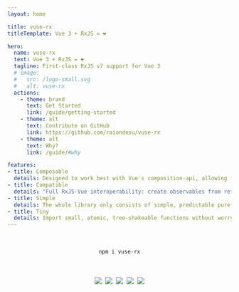 ```yaml
---
layout: home

title: vuse-rx
titleTemplate: Vue 3 + RxJS = ❤

hero:
  name: vuse-rx
  text: Vue 3 + RxJS = ❤
  tagline: First-class RxJS v7 support for Vue 3
  # image:
  #   src: /logo-small.svg
  #   alt: vuse-rx
  actions:
    - theme: brand
      text: Get Started
      link: /guide/getting-started
    - theme: alt
      text: Contribute on GitHub
      link: https://github.com/raiondesu/vuse-rx
    - theme: alt
      text: Why?
      link: /guide/#why

features:
- title: Composable
  details: Designed to work best with Vue's composition-api, allowing full integration into the Vue ecosystem!
- title: Compatible
  details: "Full RxJS-Vue interoperability: create observables from refs, refs from observables, promises, generators!"
- title: Simple
  details: The whole library only consists of simple, predictable pure functions, which are easy to use and understand.
- title: Tiny
  details: Import small, atomic, tree-shakeable functions without worrying about bloat. Less than 300 bytes per-import on average!
---
```


<div style="display:flex;justify-content:center;margin:32px auto 32px">
  <pre><code>npm i vuse-rx</code></pre>
</div>

<div style="display:flex;margin:0 auto;justify-content:center;flex-wrap:wrap">
  <a style="margin:4px" href="https://github.com/Raiondesu/vuse-rx/actions"><img src="https://img.shields.io/github/actions/workflow/status/raiondesu/vuse-rx/publish.yml?style=flat-square"/></a>
  <a style="margin:4px" href="https://npmjs.com/vuse-rx"><img src="https://img.shields.io/npm/v/vuse-rx?style=flat-square"/></a>
  <a style="margin:4px" href="https://bundlephobia.com/result?p=vuse-rx"><img src="https://img.shields.io/bundlephobia/minzip/vuse-rx?style=flat-square"/></a>
  <a style="margin:4px" href="https://npmjs.com/vuse-rx"><img src="https://img.shields.io/npm/dt/vuse-rx?style=flat-square"/></a>
  <a style="margin:4px" href="https://coveralls.io/github/Raiondesu/vuse-rx"><img src="https://img.shields.io/coveralls/github/Raiondesu/vuse-rx?style=flat-square"/></a>
</div>
